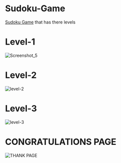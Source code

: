 # Sudoku-Game
<a target="_blank" href="https://cembolat.github.io/Sudoku-Game"/>Sudoku Game</a> that has there levels   
# Level-1
![Screenshot_5](https://user-images.githubusercontent.com/103999323/169617335-138cf487-06a7-40cd-9e6e-235d46540a14.png)
# Level-2
![level-2](https://user-images.githubusercontent.com/103999323/169617367-35cea013-ade6-4275-9cbd-cee66248e63e.png)
# Level-3
![level-3](https://user-images.githubusercontent.com/103999323/169617373-37e43520-4c50-4c6f-9d59-40bac25668d4.png)
# CONGRATULATIONS PAGE
![THANK PAGE](https://user-images.githubusercontent.com/103999323/169617375-ebfcfe0b-8ba9-4b01-8e78-094202a5ef52.png)
